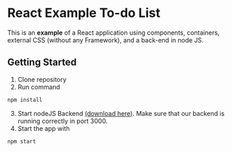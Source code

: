 # React Example To-do List

This is an **example** of a React application using components, containers, external CSS (without any Framework), and a back-end in node JS.



## Getting Started

1.  Clone repository
2.  Run command
```bash
npm install 
```
3.   Start nodeJS Backend [(download here)](https://github.com/amelre/todo-API-nodeJS). Make sure that our backend is running correctly in port 3000.
4.  Start the app with
```bash
npm start
```